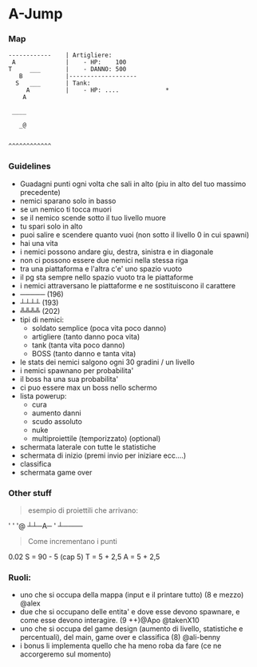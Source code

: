 # A-Jump
### Map
```
------------    | Artigliere:
 A              |    - HP:    100
T     ___       |    - DANNO: 500 
   B            |-------------------
  S   ___       | Tank:
     A          |    - HP: ....             *
    A                              
                        
 ____
       
   _@


^^^^^^^^^^^^
```

### Guidelines
- Guadagni punti ogni volta che sali in alto (piu in alto del tuo massimo precedente)
- nemici sparano solo in basso
- se un nemico ti tocca muori
- se il nemico scende sotto il tuo livello muore
- tu spari solo in alto
- puoi salire e scendere quanto vuoi (non sotto il livello 0 in cui spawni)
- hai una vita
- i nemici possono andare giu, destra, sinistra e in diagonale
- non ci possono essere due nemici nella stessa riga
- tra una piattaforma e l'altra c'e' uno spazio vuoto
- il pg sta sempre nello spazio vuoto tra le piattaforme
- i nemici attraversano le piattaforme e ne sostituiscono il carattere
- ───── (196)
- ┴┴┴┴ (193)
- ╩╩╩╩ (202)
- tipi di nemici:
  - soldato semplice   (poca vita poco danno)
  - artigliere     (tanto danno poca vita)
  - tank         (tanta vita poco danno)
  - BOSS        (tanto danno e tanta vita)
- le stats dei nemici salgono ogni 30 gradini / un livello
- i nemici spawnano per probabilita'
- il boss ha una sua probabilita'
- ci puo essere max un boss nello schermo
- lista powerup:
  - cura
  - aumento danni
  - scudo assoluto
  - nuke
  - multiproiettile (temporizzato) (optional)
- schermata laterale con tutte le statistiche
- schermata di inizio (premi invio per iniziare ecc....)
- classifica
- schermata game over

### Other stuff
> esempio di proiettili che arrivano:

'
'
'@
┴┴─A─
'
┴────

> Come incrementano i punti

0.02
S = 90 - 5 (cap 5)
T = 5 + 2,5
A = 5 + 2,5

### Ruoli:
- uno che si occupa della mappa (input e il printare tutto) (8 e mezzo) @alex
- due che si occupano delle entita' e dove esse devono spawnare, e come esse devono interagire. (9 ++)@Apo @takenX10
- uno che si occupa del game design (aumento di livello, statistiche e percentuali), del main, game over e classifica (8) @ali-benny
- i bonus li implementa quello che ha meno roba da fare (ce ne accorgeremo sul momento)
